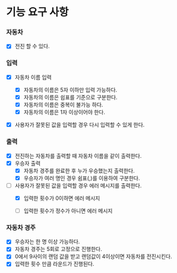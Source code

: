 # 기능 요구 사항

### 자동차
- [x] 전진 할 수 있다.

### 입력
- [x] 자동차 이름 입력
    - [x] 자동차의 이름은 5자 이하만 입력 가능하다.
    - [x] 자동차의 이름은 쉽표를 기준으로 구분한다.
    - [x] 자동차의 이름은 중복이 불가능 하다.
    - [x] 자동차의 이름은 1자 이상이어야 한다.
- [x] 사용자가 잘못된 값을 입력할 경우 다시 입력할 수 있게 한다.


### 출력
- [x] 전진하는 자동차를 출력할 때 자동차 이름을 같이 출력한다.
- [x] 우승자 출력
    - [x] 자동차 경주를 완료한 후 누가 우승했는지 출력한다.
    - [x] 우승자가 여러 명인 경우 쉼표(,)를 이용하여 구분한다.
- [ ] 사용자가 잘못된 값을 입력할 경우 에러 메시지를 출력한다.
    - [x] 입력한 횟수가 0이하면 에러 메시지
    - [ ] 입력한 횟수가 정수가 아니면 에러 메시지


### 자동차 경주
- [x] 우승자는 한 명 이상 가능하다.
- [x] 자동차 경주는 5회로 고정으로 진행한다.
- [x] 0에서 9사이의 랜덤 값을 받고 랜덤값이 4이상이면 자동차를 전진시킨다.
- [x] 입력한 횟수 만큼 라운드가 진행된다.
